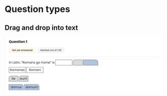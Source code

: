 # Question types
## Drag and drop into text
![Moodle rendering a 'Drag and drop into text' question](exampleImages/dropText.png)
